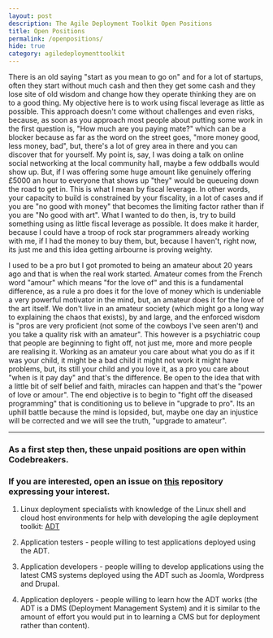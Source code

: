 ```yaml
---
layout: post
description: The Agile Deployment Toolkit Open Positions
title: Open Positions
permalink: /openpositions/
hide: true
category: agiledeploymenttoolkit
---
```


There is an old saying "start as you mean to go on" and for a lot of startups, often they start without much cash and then they get some cash and they lose site of old wisdom and change how they operate thinking they are on to a good thing.
My objective here is to work using fiscal leverage as little as possible. This approach doesn't come without challenges and even risks, because, as soon as you approach most people about putting some work in the first question is, "How much are you paying mate?" which can be a blocker because as far as the word on the street goes, "more money good, less money, bad", but, there's a lot of grey area in there and you can discover that for yourself. My point is, say, I was doing a talk on online social networking at the local community hall, maybe a few oddballs would show up. But, if I was offering some huge amount like genuinely offering £5000 an hour to everyone that shows up "they" would be queueing down the road to get in. This is what I mean by fiscal leverage. In other words, your capacity to build is constrained by your fiscality, in a lot of cases and if you are "no good with money" that becomes the limiting factor rather than if you are "No good with art". What I wanted to do then, is, try to build something using as little fiscal leverage as possible. It does make it harder, because I could have a troop of rock star programmers already working with me, if I had the money to buy them, but, because I haven't, right now, its just me and this idea getting airbourne is proving weighty. 

I used to be a pro but I got promoted to being an amateur about 20 years ago and that is when the real work started. Amateur comes from the French word "amour" which means "for the love of" and this is a fundamental difference, as a rule a pro does it for the love of money which is undeniable a very powerful motivator in the mind, but, an amateur does it for the love of the art itself. We don't live in an amateur society (which might go a long way to explaining the chaos that exists), by and large, and the enforced wisdom is "pros are very proficient (not some of the cowboys I've seen aren't) and you take a quality risk with an amateur". This however is a psychiatric coup that people are beginning to fight off, not just me, more and more people are realising it. Working as an amateur you care about what you do as if it was your child, it might be a bad child it might not work it might have problems, but, its still your child and you love it, as a pro you care about "when is it pay day" and that's the difference. Be open to the idea that with a little bit of self belief and faith, miracles can happen and that's the "power of love or amour". The end objective is to begin to "fight off the diseased programming" that is conditioning us to believe in "upgrade to pro". Its an uphill battle because the mind is lopsided, but, maybe one day an injustice will be corrected and we will see the truth, "upgrade to amateur". 

------------------------

### As a first step then, these unpaid positions are open within Codebreakers.  

### If you are interested, open an issue on [this](https://github.com/agile-deployer/codebreakers/issues) repository expressing your interest. 

1) Linux deployment specialists with knowledge of the Linux shell and cloud host environments for help with developing the agile deployment toolkit: [ADT](https://www.github.com/agile-deployer)  

2) Application testers - people willing to test applications deployed using the ADT.  

3) Application developers - people willing to develop applications using the latest CMS systems deployed using the ADT such as Joomla, Wordpress and Drupal.  

4) Application deployers - people willing to learn how the ADT works (the ADT is a DMS (Deployment Management System) and it is similar to the amount of effort you would put in to learning a CMS but for deployment rather than content). 
